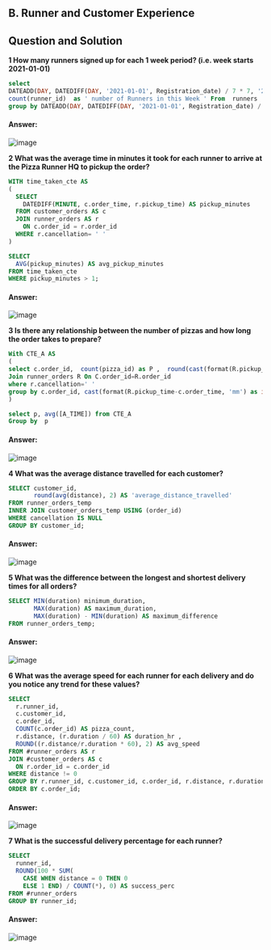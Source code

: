 ## B. Runner and Customer Experience
## Question and Solution


**1 How many runners signed up for each 1 week period? (i.e. week starts 2021-01-01)**
```SQL
select 
DATEADD(DAY, DATEDIFF(DAY, '2021-01-01', Registration_date) / 7 * 7, '2021-01-01') AS custom_week_start ,
count(runner_id)  as ' number of Runners in this Week ' From  runners
group by DATEADD(DAY, DATEDIFF(DAY, '2021-01-01', Registration_date) / 7 * 7, '2021-01-01')

```

#### Answer:
![image](https://github.com/user-attachments/assets/2294a62b-1b1e-4c77-b710-d0f9fa472c7b)


**2 What was the average time in minutes it took for each runner to arrive at the Pizza Runner HQ to pickup the order?**

```SQL
WITH time_taken_cte AS
(
  SELECT 
    DATEDIFF(MINUTE, c.order_time, r.pickup_time) AS pickup_minutes
  FROM customer_orders AS c
  JOIN runner_orders AS r
    ON c.order_id = r.order_id
  WHERE r.cancellation= ' '
)

SELECT 
  AVG(pickup_minutes) AS avg_pickup_minutes
FROM time_taken_cte
WHERE pickup_minutes > 1;
```

#### Answer:
![image](https://github.com/user-attachments/assets/8bdd201c-ae50-4f17-a8db-53a5c0e77a89)



**3 Is there any relationship between the number of pizzas and how long the order takes to prepare?**

```SQL
With CTE_A AS
(
select c.order_id,  count(pizza_id) as P ,  round(cast(format(R.pickup_time-c.order_time, 'mm') as int),3) as 'A_TIME' from customer_orders c
Join runner_orders R On C.order_id=R.order_id
where r.cancellation=' ' 
group by c.order_id, cast(format(R.pickup_time-c.order_time, 'mm') as int)
)

select p, avg([A_TIME]) from CTE_A
Group by  p
```
#### Answer:

![image](https://github.com/user-attachments/assets/476d78b6-186e-4b72-9d6e-d8a402608ba5)


**4 What was the average distance travelled for each customer?**
```SQL
SELECT customer_id,
       round(avg(distance), 2) AS 'average_distance_travelled'
FROM runner_orders_temp
INNER JOIN customer_orders_temp USING (order_id)
WHERE cancellation IS NULL
GROUP BY customer_id;
```

#### Answer:
![image](https://github.com/user-attachments/assets/500be76d-89f3-4e86-8a8b-f22c951b5dab)



**5 What was the difference between the longest and shortest delivery times for all orders?**
```SQL
SELECT MIN(duration) minimum_duration,
       MAX(duration) AS maximum_duration,
       MAX(duration) - MIN(duration) AS maximum_difference
FROM runner_orders_temp;
```

#### Answer: 
![image](https://github.com/user-attachments/assets/552744af-880f-4fd5-ac0f-c45434c4b0dc)



**6 What was the average speed for each runner for each delivery and do you notice any trend for these values?**

```SQL
SELECT 
  r.runner_id, 
  c.customer_id, 
  c.order_id, 
  COUNT(c.order_id) AS pizza_count, 
  r.distance, (r.duration / 60) AS duration_hr , 
  ROUND((r.distance/r.duration * 60), 2) AS avg_speed
FROM #runner_orders AS r
JOIN #customer_orders AS c
  ON r.order_id = c.order_id
WHERE distance != 0
GROUP BY r.runner_id, c.customer_id, c.order_id, r.distance, r.duration
ORDER BY c.order_id;
```

#### Answer:
![image](https://github.com/user-attachments/assets/b2e07521-72e4-4e01-95a1-b7a7980b945f)



**7 What is the successful delivery percentage for each runner?**

```SQL
SELECT 
  runner_id, 
  ROUND(100 * SUM(
    CASE WHEN distance = 0 THEN 0
    ELSE 1 END) / COUNT(*), 0) AS success_perc
FROM #runner_orders
GROUP BY runner_id;
```

#### Answer:
![image](https://github.com/user-attachments/assets/ef84ee49-734b-4715-a2e4-74eafeac4765)


